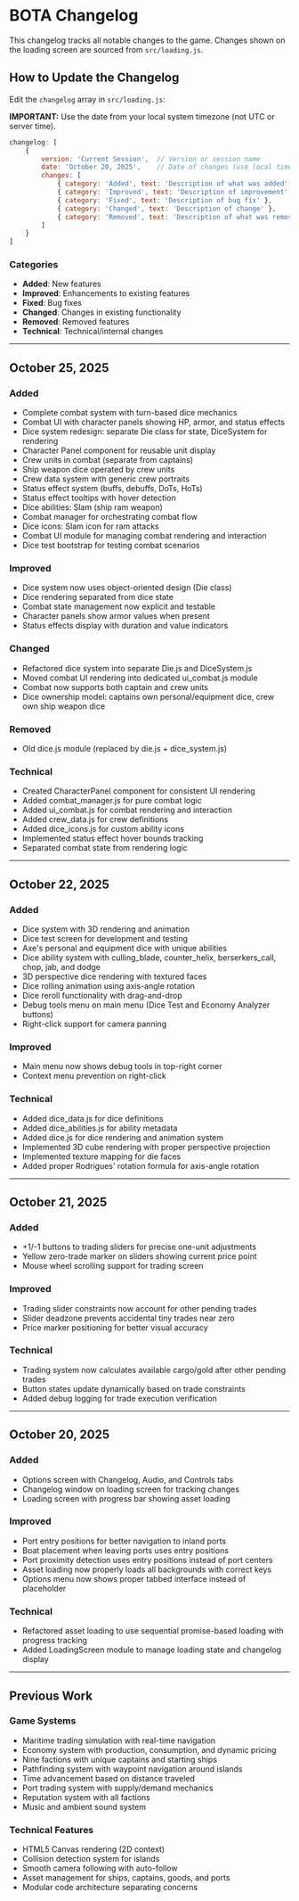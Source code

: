 # BOTA Changelog

This changelog tracks all notable changes to the game. Changes shown on the loading screen are sourced from `src/loading.js`.

## How to Update the Changelog

Edit the `changelog` array in `src/loading.js`:

**IMPORTANT:** Use the date from your local system timezone (not UTC or server time).

```javascript
changelog: [
    {
        version: 'Current Session',  // Version or session name
        date: 'October 20, 2025',    // Date of changes (use local timezone)
        changes: [
            { category: 'Added', text: 'Description of what was added' },
            { category: 'Improved', text: 'Description of improvement' },
            { category: 'Fixed', text: 'Description of bug fix' },
            { category: 'Changed', text: 'Description of change' },
            { category: 'Removed', text: 'Description of what was removed' }
        ]
    }
]
```

### Categories
- **Added**: New features
- **Improved**: Enhancements to existing features
- **Fixed**: Bug fixes
- **Changed**: Changes in existing functionality
- **Removed**: Removed features
- **Technical**: Technical/internal changes

---

## October 25, 2025

### Added
- Complete combat system with turn-based dice mechanics
- Combat UI with character panels showing HP, armor, and status effects
- Dice system redesign: separate Die class for state, DiceSystem for rendering
- Character Panel component for reusable unit display
- Crew units in combat (separate from captains)
- Ship weapon dice operated by crew units
- Crew data system with generic crew portraits
- Status effect system (buffs, debuffs, DoTs, HoTs)
- Status effect tooltips with hover detection
- Dice abilities: Slam (ship ram weapon)
- Combat manager for orchestrating combat flow
- Dice icons: Slam icon for ram attacks
- Combat UI module for managing combat rendering and interaction
- Dice test bootstrap for testing combat scenarios

### Improved
- Dice system now uses object-oriented design (Die class)
- Dice rendering separated from dice state
- Combat state management now explicit and testable
- Character panels show armor values when present
- Status effects display with duration and value indicators

### Changed
- Refactored dice system into separate Die.js and DiceSystem.js
- Moved combat UI rendering into dedicated ui_combat.js module
- Combat now supports both captain and crew units
- Dice ownership model: captains own personal/equipment dice, crew own ship weapon dice

### Removed
- Old dice.js module (replaced by die.js + dice_system.js)

### Technical
- Created CharacterPanel component for consistent UI rendering
- Added combat_manager.js for pure combat logic
- Added ui_combat.js for combat rendering and interaction
- Added crew_data.js for crew definitions
- Added dice_icons.js for custom ability icons
- Implemented status effect hover bounds tracking
- Separated combat state from rendering logic

---

## October 22, 2025

### Added
- Dice system with 3D rendering and animation
- Dice test screen for development and testing
- Axe's personal and equipment dice with unique abilities
- Dice ability system with culling_blade, counter_helix, berserkers_call, chop, jab, and dodge
- 3D perspective dice rendering with textured faces
- Dice rolling animation using axis-angle rotation
- Dice reroll functionality with drag-and-drop
- Debug tools menu on main menu (Dice Test and Economy Analyzer buttons)
- Right-click support for camera panning

### Improved
- Main menu now shows debug tools in top-right corner
- Context menu prevention on right-click

### Technical
- Added dice_data.js for dice definitions
- Added dice_abilities.js for ability metadata
- Added dice.js for dice rendering and animation system
- Implemented 3D cube rendering with proper perspective projection
- Implemented texture mapping for die faces
- Added proper Rodrigues' rotation formula for axis-angle rotation

---

## October 21, 2025

### Added
- +1/-1 buttons to trading sliders for precise one-unit adjustments
- Yellow zero-trade marker on sliders showing current price point
- Mouse wheel scrolling support for trading screen

### Improved
- Trading slider constraints now account for other pending trades
- Slider deadzone prevents accidental tiny trades near zero
- Price marker positioning for better visual accuracy

### Technical
- Trading system now calculates available cargo/gold after other pending trades
- Button states update dynamically based on trade constraints
- Added debug logging for trade execution verification

---

## October 20, 2025

### Added
- Options screen with Changelog, Audio, and Controls tabs
- Changelog window on loading screen for tracking changes
- Loading screen with progress bar showing asset loading

### Improved
- Port entry positions for better navigation to inland ports
- Boat placement when leaving ports uses entry positions
- Port proximity detection uses entry positions instead of port centers
- Asset loading now properly loads all backgrounds with correct keys
- Options menu now shows proper tabbed interface instead of placeholder

### Technical
- Refactored asset loading to use sequential promise-based loading with progress tracking
- Added LoadingScreen module to manage loading state and changelog display

---

## Previous Work

### Game Systems
- Maritime trading simulation with real-time navigation
- Economy system with production, consumption, and dynamic pricing
- Nine factions with unique captains and starting ships
- Pathfinding system with waypoint navigation around islands
- Time advancement based on distance traveled
- Port trading system with supply/demand mechanics
- Reputation system with all factions
- Music and ambient sound system

### Technical Features
- HTML5 Canvas rendering (2D context)
- Collision detection system for islands
- Smooth camera following with auto-follow
- Asset management for ships, captains, goods, and ports
- Modular code architecture separating concerns
